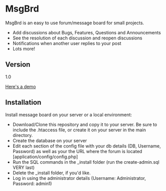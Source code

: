 MsgBrd
=========

MsgBrd is an easy to use forum/message board for small projects.

  - Add discussions about Bugs, Features, Questions and Announcements
  - See the resolution of each discussion and reopen discussions
  - Notifications when another user replies to your post
  - Lots more!

Version
----

1.0

[Here's a demo](https://forum.ennoapps.com)

Installation
-----------

Install message board on your server or a local environment:

  - Download/Clone this repository and copy it to your server. Be sure to include the .htaccess file, or create it on your server in the main directory.
  - Create the database on your server
  - Edit each section of the config file with your db details (DB, Username, Password) as well as your the URL where the forum is located [application/config/config.php]
  - Run the SQL commands in the _install folder (run the create-admin.sql VERY last)
  - Delete the _install folder, if you'd like.
  - Log in using the administrator details (Username: Administrator, Password: admin1)
